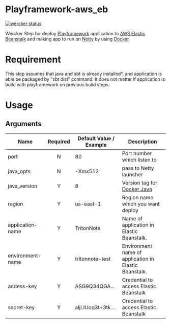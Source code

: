 # Playframework-aws_eb
[![wercker status](https://app.wercker.com/status/f194882a1558f65c3cf8d493a813c78e/m "wercker status")](https://app.wercker.com/project/bykey/f194882a1558f65c3cf8d493a813c78e)

Wercker Step for deploy [Playframework](http://playframework.com) application to [AWS Elastic Beanstalk](http://aws.amazon.com/jp/elasticbeanstalk) and making app to run on [Netty](http://netty.io) by using [Docker](http://docker.io)

# Requirement

This step assumes that java and sbt is already installed*, and application is able be packaged by "sbt dist" command.
It does not matter if application is build with playframework on previous build steps.

# Usage

## Arguments

| Name | Required | Default Value / Example | Description |
|---|:-:|---|---|
| port | N | 80 | Port number which listen to |
| java_opts | N | -Xmx512 | pass to Netty launcher |
| java_version | Y | 8 | Version tag for [Docker Java](https://registry.hub.docker.com/_/java/) |
| region | Y | us-east-1 | Region name which you want deploy |
| application-name | Y | TritonNote | Name of application in Elastic Beanstalk. |
| environment-name | Y | tritonnote-test | Environment name of application in Elastic Beanstalk.|
| acdess-key | Y | ASG9Q34QGA... | Credential to access Elastic Beanstalk |
| secret-key | Y | aljLIUoq3t+3tk... | Credential to access Elastic Beanstalk |
